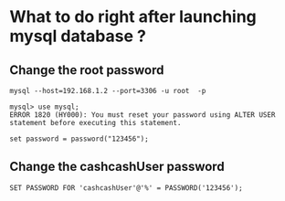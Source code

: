 # What to do right after launching mysql database ?

## Change the root password

    mysql --host=192.168.1.2 --port=3306 -u root  -p

    mysql> use mysql;
    ERROR 1820 (HY000): You must reset your password using ALTER USER statement before executing this statement.

    set password = password("123456");

## Change the cashcashUser password

    SET PASSWORD FOR 'cashcashUser'@'%' = PASSWORD('123456');